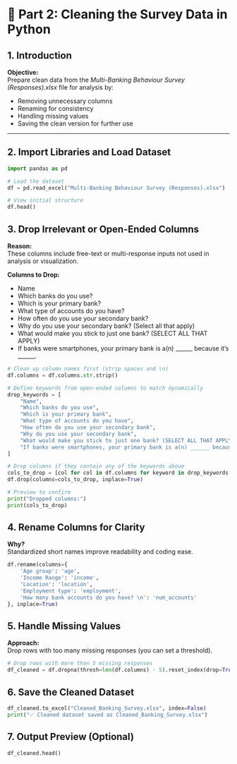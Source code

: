 # 🧹 Part 2: Cleaning the Survey Data in Python

## 1. Introduction

**Objective:**  
Prepare clean data from the _Multi-Banking Behaviour Survey (Responses).xlsx_ file for analysis by:

- Removing unnecessary columns  
- Renaming for consistency  
- Handling missing values  
- Saving the clean version for further use  

---

## 2. Import Libraries and Load Dataset

```python
import pandas as pd

# Load the dataset
df = pd.read_excel("Multi-Banking Behaviour Survey (Responses).xlsx")

# View initial structure
df.head()
```


## 3. Drop Irrelevant or Open-Ended Columns
**Reason:**  
These columns include free-text or multi-response inputs not used in analysis or visualization.

**Columns to Drop:**
- Name
- Which banks do you use?
- Which is your primary bank?
- What type of accounts do you have?
- How often do you use your secondary bank?
- Why do you use your secondary bank? (Select all that apply)
- What would make you stick to just one bank? (SELECT ALL THAT APPLY)
- If banks were smartphones, your primary bank is a(n) ______ because it’s ______.

```python
# Clean up column names first (strip spaces and \n)
df.columns = df.columns.str.strip()

# Define keywords from open-ended columns to match dynamically
drop_keywords = [
    "Name",
    "Which banks do you use",
    "Which is your primary bank",
    "What type of accounts do you have",
    "How often do you use your secondary bank",
    "Why do you use your secondary bank",
    "What would make you stick to just one bank? (SELECT ALL THAT APPLY)",
    "If banks were smartphones, your primary bank is a(n) ______ because it’s ______. (CHOOSE ONE)"
]

# Drop columns if they contain any of the keywords above
cols_to_drop = [col for col in df.columns for keyword in drop_keywords if keyword.lower() in col.lower()]
df.drop(columns=cols_to_drop, inplace=True)

# Preview to confirm
print("Dropped columns:")
print(cols_to_drop)

```

## 4. Rename Columns for Clarity
**Why?**  
Standardized short names improve readability and coding ease.

```python
df.rename(columns={
    'Age group': 'age',
    'Income Range': 'income',
    'Location': 'location',
    'Employment type': 'employment',
    'How many bank accounts do you have? \n': 'num_accounts'
}, inplace=True)
```

## 5. Handle Missing Values
**Approach:**  
Drop rows with too many missing responses (you can set a threshold).

```python
# Drop rows with more than 5 missing responses
df_cleaned = df.dropna(thresh=len(df.columns) - 5).reset_index(drop=True)
```

## 6. Save the Cleaned Dataset
```python
df_cleaned.to_excel("Cleaned_Banking_Survey.xlsx", index=False)
print("✅ Cleaned dataset saved as Cleaned_Banking_Survey.xlsx")
```

## 7. Output Preview (Optional)
```python
df_cleaned.head()
```


